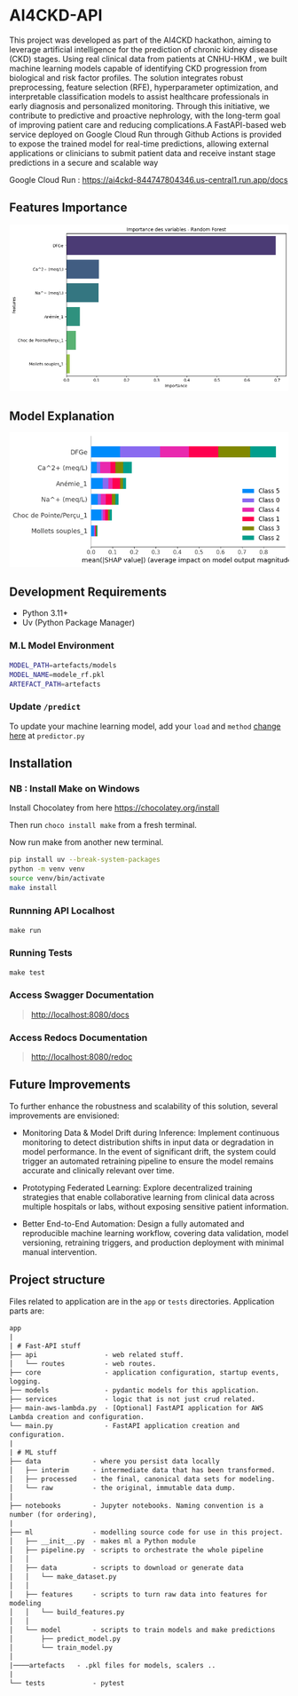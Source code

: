 # AI4CKD-API
This project was developed as part of the AI4CKD hackathon, aiming to leverage artificial intelligence for the prediction of chronic kidney disease (CKD) stages. Using real clinical data from patients at CNHU-HKM , we built machine learning models capable of identifying CKD progression from biological and risk factor profiles. The solution integrates robust preprocessing, feature selection (RFE), hyperparameter optimization, and interpretable classification models to assist healthcare professionals in early diagnosis and personalized monitoring. Through this initiative, we contribute to predictive and proactive nephrology, with the long-term goal of improving patient care and reducing complications.A FastAPI-based web service deployed on Google Cloud Run through Github Actions is provided to expose the trained model for real-time predictions, allowing external applications or clinicians to submit patient data and receive instant stage predictions in a secure and scalable way 

 Google Cloud Run : https://ai4ckd-844747804346.us-central1.run.app/docs
## Features Importance
![Features Importance](feature.png)

## Model Explanation
![Model Explanation](shap.png)

## Development Requirements

- Python 3.11+
- Uv (Python Package Manager)

### M.L Model Environment

```sh
MODEL_PATH=artefacts/models
MODEL_NAME=modele_rf.pkl
ARTEFACT_PATH=artefacts
```

### Update `/predict`

To update your machine learning model, add your `load` and `method` [change here](app/api/routes/predictor.py#L19) at `predictor.py`

## Installation

### NB : Install Make on Windows
Install Chocolatey from here https://chocolatey.org/install

Then run ```choco install make```  from a fresh terminal.

Now run make from another new terminal.

```sh
pip install uv --break-system-packages
python -m venv venv
source venv/bin/activate
make install

```



### Runnning API Localhost


`make run`


### Running Tests

`make test`

### Access Swagger Documentation

> <http://localhost:8080/docs>

### Access Redocs Documentation

> <http://localhost:8080/redoc>


## Future Improvements

To further enhance the robustness and scalability of this solution, several improvements are envisioned:

-  Monitoring Data & Model Drift during Inference: Implement continuous monitoring to detect distribution shifts in input data or degradation in model performance. In the event of significant drift, the system could trigger an automated retraining pipeline to ensure the model remains accurate and clinically relevant over time.

- Prototyping Federated Learning: Explore decentralized training strategies that enable collaborative learning from clinical data across multiple hospitals or labs, without exposing sensitive patient information.

- Better End-to-End Automation: Design a fully automated and reproducible machine learning workflow, covering data validation, model versioning, retraining triggers, and production deployment with minimal manual intervention.

## Project structure

Files related to application are in the `app` or `tests` directories.
Application parts are:

    app
    |
    | # Fast-API stuff
    ├── api                 - web related stuff.
    │   └── routes          - web routes.
    ├── core                - application configuration, startup events, logging.
    ├── models              - pydantic models for this application.
    ├── services            - logic that is not just crud related.
    ├── main-aws-lambda.py  - [Optional] FastAPI application for AWS Lambda creation and configuration.
    └── main.py             - FastAPI application creation and configuration.
    |
    | # ML stuff
    ├── data             - where you persist data locally
    │   ├── interim      - intermediate data that has been transformed.
    │   ├── processed    - the final, canonical data sets for modeling.
    │   └── raw          - the original, immutable data dump.
    │
    ├── notebooks        - Jupyter notebooks. Naming convention is a number (for ordering),
    |
    ├── ml               - modelling source code for use in this project.
    │   ├── __init__.py  - makes ml a Python module
    │   ├── pipeline.py  - scripts to orchestrate the whole pipeline
    │   │
    │   ├── data         - scripts to download or generate data
    │   │   └── make_dataset.py
    │   │
    │   ├── features     - scripts to turn raw data into features for modeling
    │   │   └── build_features.py
    │   │
    │   └── model        - scripts to train models and make predictions
    │       ├── predict_model.py
    │       └── train_model.py
    │
    |────artefacts   - .pkl files for models, scalers ..
    |
    └── tests            - pytest




